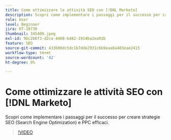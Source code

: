 ```yaml
---
title: Come ottimizzare le attività SEO con [!DNL Marketo]
description: Scopri come implementare i passaggi per il successo per creare strategie SEO (Search Engine Optimization) e PPC efficaci.
role: User
level: Beginner
jira: KT-10730
thumbnail: 345400.jpeg
exl-id: 9bc2b6f3-d2ca-4408-b482-1914ba2ea01b
feature: SEO
source-git-commit: 433b00dc5dc1b7dde2931c6b9eaa8a403eae2415
workflow-type: tm+mt
source-wordcount: '42'
ht-degree: 0%

---
```


# Come ottimizzare le attività SEO con [!DNL Marketo]

Scopri come implementare i passaggi per il successo per creare strategie SEO (Search Engine Optimization) e PPC efficaci.

>[!VIDEO](https://video.tv.adobe.com/v/345400/?quality=12&learn=on)
